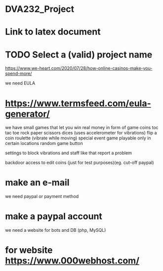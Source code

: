 # DVA232_Project

# Link to latex document

# TODO Select a (valid) project name

https://www.we-heart.com/2020/07/28/how-online-casinos-make-you-spend-more/

we need EULA
# https://www.termsfeed.com/eula-generator/

we have small games that let you win real money in form of game coins
toc tac toe
rock paper scissors
dices (uses accelerometer for vibrations)
flip a coin
roulette (vibrate while moving)
special event game playable only in certain locations
random game button

settings to block vibrations and staff like that
report a problem

backdoor access to edit coins (just for test purposes)(eg. cut-off paypal)

# make an e-mail
we need paypal or payment method
# make a paypal account

we need a website for bots and DB (php, MySQL)
# for website https://www.000webhost.com/
